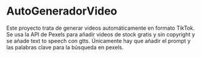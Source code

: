 # AutoGeneradorVideo
Este proyecto trata de generar videos automáticamente en formato TikTok. Se usa la API de Pexels para añadir videos de stock gratis y sin copyright y se añade text to speech con gtts.
Únicamente hay que añadir el prompt y las palabras clave para la búsqueda en pexels.
